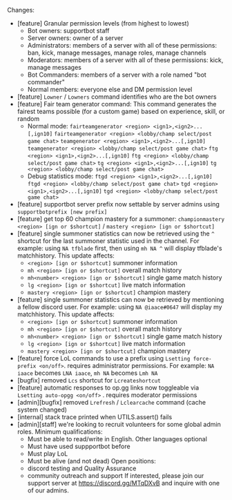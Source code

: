 Changes:
- [feature] Granular permission levels (from highest to lowest)
    - Bot owners: supportbot staff
    - Server owners: owner of a server
    - Administrators: members of a server with all of these permissions: ban, kick, manage messages, manage roles, manage channels
    - Moderators: members of a server with all of these permissions: kick, manage messages
    - Bot Commanders: members of a server with a role named "bot commander"
    - Normal members: everyone else and DM permission level
- [feature] `Lowner` / `Lowners` command identifies who are the bot owners
- [feature] Fair team generator command: This command generates the fairest teams possible (for a custom game) based on experience, skill, or random
    - Normal mode:
        `fairteamgenerator <region> <ign1>,<ign2>...[,ign10]`
        `fairteamgenerator <region> <lobby/champ select/post game chat>`
        `teamgenerator <region> <ign1>,<ign2>...[,ign10]`
        `teamgenerator <region> <lobby/champ select/post game chat>`
        `ftg <region> <ign1>,<ign2>...[,ign10]`
        `ftg <region> <lobby/champ select/post game chat>`
        `tg <region> <ign1>,<ign2>...[,ign10]`
        `tg <region> <lobby/champ select/post game chat>`
    - Debug statistics mode:
        `ftgd <region> <ign1>,<ign2>...[,ign10]`
        `ftgd <region> <lobby/champ select/post game chat>`
        `tgd <region> <ign1>,<ign2>...[,ign10]`
        `tgd <region> <lobby/champ select/post game chat>`
- [feature] supportbot server prefix now settable by server admins using `supportbotprefix [new prefix]`
- [feature] get top 60 champion mastery for a summoner: `championmastery <region> [ign or $shortcut]` / `mastery <region> [ign or $shortcut]`
- [feature] single summoner statistics can now be retrieved using the `^` shortcut for the last summoner statistic used in the channel. For example: using `NA tfblade` first, then using `mh NA ^` will display tfblade's matchhistory. This update affects:
    - `<region> [ign or $shortcut]` summoner information
    - `mh <region> [ign or $shortcut]` overall match history
    - `mh<number> <region> [ign or $shortcut]` single game match history
    - `lg <region> [ign or $shortcut]` live match information
    - `mastery <region> [ign or $shortcut]` champion mastery
- [feature] single summoner statistics can now be retrieved by mentioning a fellow discord user. For example: using `NA @iaace#0647` will display my matchhistory. This update affects:
    - `<region> [ign or $shortcut]` summoner information
    - `mh <region> [ign or $shortcut]` overall match history
    - `mh<number> <region> [ign or $shortcut]` single game match history
    - `lg <region> [ign or $shortcut]` live match information
    - `mastery <region> [ign or $shortcut]` champion mastery
- [feature] force LoL commands to use a prefix using `Lsetting force-prefix <on/off>`. requires administrator permissions. For example: `NA iaace` becomes `LNA iaace`, `mh NA` becomes `Lmh NA`
- [bugfix] removed `Lcs` shortcut for `Lcreateshortcut`
- [feature] automatic responses to op.gg links now toggleable via `Lsetting auto-opgg <on/off>` . requires moderator permissions
- [admin][bugfix] removed `Lrefresh` / `Lclearcache` command (cache system changed)
- [internal] stack trace printed when UTILS.assert() fails
- [admin][staff] we're looking to recruit volunteers for some global admin roles. Minimum qualifications:
    - Must be able to read/write in English. Other languages optional
    - Must have used suppportbot before
    - Must play LoL
    - Must be alive (and not dead)
Open positions:
    - discord testing and Quality Assurance
    - community outreach and support
If interested, please join our support server at <https://discord.gg/MTqDXvB> and inquire with one of our admins.

